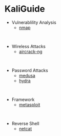 # KaliGuide

* Vulnerablility Analysis
  * <a href="https://github.com/Logic-01001010/KaliGuide/tree/main/nmap">nmap</a>
</br>

* Wireless Attacks
  * <a href="https://github.com/Logic-01001010/KaliGuide/tree/main/aircrack-ng">aircrack-ng</a>
</br>

* Password Attacks
  * <a href="https://github.com/Logic-01001010/KaliGuide/tree/main/medusa">medusa</a>
  * <a href="https://github.com/Logic-01001010/KaliGuide/blob/main/hydra">hydra</a>
</br>

* Framework
  * <a href="https://github.com/Logic-01001010/KaliGuide/tree/main/metasploit">metasploit</a>
</br>

* Reverse Shell
  * <a href="https://github.com/Logic-01001010/KaliGuide/tree/main/netcat">netcat</a>
</br>
